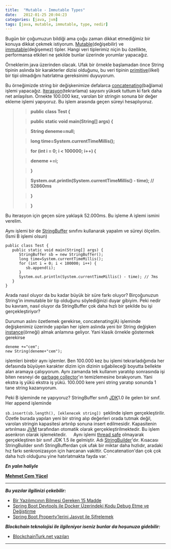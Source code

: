 ```yaml
---
title:  "Mutable - Immutable Types"
date:   2012-01-25 20:04:23
categories: [java, jvm]
tags: [java, mutable, immutable, type, nedir]
---
```


Bugün bir çoğumuzun bildiği ama çoğu zaman dikkat etmediğimiz bir konuya dikkat çekmek istiyorum. [Mutable](http://en.wikipedia.org/wiki/Mutable#Java)(değişebilir) ve [immutable](http://en.wikipedia.org/wiki/Mutable#Java)(değişemez) tipler. Hangi veri tiplerimiz niçin bu özellikte, performansa etkileri ne şekilde bunlar üzerinde yorumlar yapacağız.  
  
Örneklerim java üzerinden olacak. Ufak bir örnekle başlamadan önce String tipinin aslında bir karakterler dizisi olduğunu, bu veri tipinin [primitive](http://en.wikipedia.org/wiki/Primitive_data_type)(ilkel) bir tipi olmadığını hatırlatma gereksinimi duyuyorum.  
  
Bu örneğimizde string bir değişkenimize defalarca [concatenating](http://en.wikipedia.org/wiki/Concatenation)(bağlama) işlemi yapacağız. [Iterasyon](http://en.wikipedia.org/wiki/Iteration)(tekrarlama) sayısını yüksek tuttum ki fark daha net anlaşılsın. Örnekte 100.000 kez, varolan bir stringin sonuna bir değer ekleme işlemi yapıyoruz. Bu işlem arasında geçen süreyi hesaplıyoruz.  
  

> > **public class Test {**
> 
> > **public static void main(String[] args) {**
> 
> > **String deneme=null;**
> 
> > **long time=System.currentTimeMillis();**
> 
> > **for (int i = 0; i < 100000; i++) {**
> 
> > **deneme +=i;**
> 
> > **}**
> 
> > **System.out.println(System.currentTimeMillis() - time); // 52860ms**
> 
> > **}**
> 
> > **}**

Bu iterasyon için geçen süre yaklaşık 52.000ms. Bu işleme A işlemi ismini verelim.  
  
Aynı işlemi bir de [StringBuffer](http://docs.oracle.com/javase/1.4.2/docs/api/java/lang/StringBuffer.html) sınıfını kullanarak yapalım ve süreyi ölçelim.(İsmi B işlemi olsun)  
  
	public class Test {
	   public static void main(String[] args) {
	      StringBuffer sb = new StringBuffer();
	      long time=System.currentTimeMillis();
	      for (int i = 0; i < 100000; i++) {
	         sb.append(i);
	      }
	      System.out.println(System.currentTimeMillis() - time); // 7ms
	   }
	}

Arada nasıl oluyor da bu kadar büyük bir süre farkı oluyor? Birçoğunuzun String'in immutable bir tip olduğunu söylediğinizi duyar gibiyim. Peki nedir bu kavram, nasıl oluyor da StringBuffer çok daha hızlı bir şekilde bu işi gerçekleştiriyor?  
  
Durumun aslını özetlemek gerekirse, concatenating(A) işleminde değişkenimiz üzerinde yapılan her işlem aslında yeni bir String değişken [instance](http://en.wikipedia.org/wiki/Instance_(programming))(örneği) almak anlamına geliyor. Yani klasik örnekle göstermek gerekirse  
  
	deneme +="cem"; 
	new String(deneme+"cem");
  
işlemleri birebir aynı işlemler. Ben 100.000 kez bu işlemi tekrarladığımda her defasında büyüyen karakter dizim için dizinin sığabileceği boyutta bellekte alan aramaya çalışıyorum. Aynı zamanda tek kullanım yaratılıp sonrasında işi biten nesneyi de [garbage collector](http://en.wikipedia.org/wiki/Garbage_collection_(computer_science))'ın temizlemesine bırakıyorum. Yani ekstra iş yükü ekstra iş yükü. 100.000 kere yeni string yaratıp sonunda 1 tane string kazanıyorum.  
  
Peki B işleminde ne yapıyoruz? StringBuffer sınıfı [JDK](http://en.wikipedia.org/wiki/Java_Development_Kit)1.0 ile gelen bir sınıf. Her append işleminde  
  
`sb.insert(sb.length(), [eklenecek string])
`şeklinde işlem gerçekleştirilir. Özetle burada yapılan yeni bir string alıp değerleri orada tutmak değil, varolan stringin kapasitesi artırılıp sonuna insert edilmesidir. Kapasitenin artırılması  [JVM](http://en.wikipedia.org/wiki/Java_virtual_machine)  tarafından otomatik olarak gerçekleştirilmektedir. Bu işlem asenkron olarak işlemektedir.`  
`Aynı işlemi  [thread safe](http://en.wikipedia.org/wiki/Thread_safety) olmayarak gerçekleştiren bir sınıf JDK 1.5 ile gelmiştir. Adı  [StringBuilder](http://docs.oracle.com/javase/1.5.0/docs/api/java/lang/StringBuilder.html)'dır. Kısacası StringBuilder sınıfı StringBufferdan çok ufak bir miktar daha hızlıdır, aradaki hız farkı senkronizasyon için harcanan vakittir. Concatenation'dan çok çok daha hızlı olduğunu yine hatırlatmakta fayda var.`  

***En yalın haliyle***

[**Mehmet Cem Yücel**](https://www.mehmetcemyucel.com)

---

**_Bu yazılar ilgilinizi çekebilir:_**

 - [Bir Yazılımcının Bilmesi Gereken 15 Madde](https://www.mehmetcemyucel.com/2019/bir-yazilimcinin-bilmesi-gereken-15-madde/)
 - [Spring Boot Devtools ile Docker Üzerindeki Kodu Debug Etme ve Değiştirme](https://www.mehmetcemyucel.com/2019/spring-boot-devtools-ile-docker-uzerindeki-kodu-debug-etme-ve-degistirme/)
 - [Spring Boot Property’lerini Jasypt ile Şifrelemek](https://www.mehmetcemyucel.com/2019/spring-boot-propertylerini-jasypt-ile-sifrelemek/)

**_Blockchain teknolojisi ile ilgileniyor iseniz bunlar da hoşunuza gidebilir:_**

 - [BlockchainTurk.net yazıları](https://www.mehmetcemyucel.com/categories/#blockchain)

---
